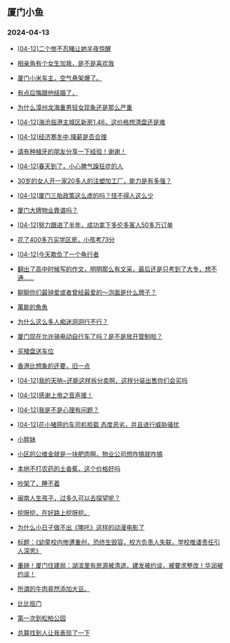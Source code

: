 ## 厦门小鱼 
### 2024-04-13

+ [[04-12]二个惨不忍睹让她半夜惊醒](http://bbs.xmfish.com/read-htm-tid-18174634.html)

+ [相亲角有个女生加我，是不是喜欢我](http://bbs.xmfish.com/read-htm-tid-18174734.html)

+ [厦门小米车主，空气悬架爆了。](http://bbs.xmfish.com/read-htm-tid-18174702.html)

+ [有点后悔跟他结婚了，](http://bbs.xmfish.com/read-htm-tid-18174599.html)

+ [为什么漳州龙海重男轻女现象还是那么严重](http://bbs.xmfish.com/read-htm-tid-18174808.html)

+ [[04-12]海沧临港主城区新房1.46，这价格想清盘还是难](http://bbs.xmfish.com/read-htm-tid-18174691.html)

+ [[04-12]经济寒冬中,降薪是否合理](http://bbs.xmfish.com/read-htm-tid-18174742.html)

+ [请有种植牙的朋友分享一下经验！谢谢！](http://bbs.xmfish.com/read-htm-tid-18174767.html)

+ [[04-12]春天到了，小心脾气躁狂症的人](http://bbs.xmfish.com/read-htm-tid-18174845.html)

+ [30岁的女人开一家20多人的注塑加工厂，能力是有多强？](http://bbs.xmfish.com/read-htm-tid-18174609.html)

+ [[04-12]厦门三胎政策这么虚的吗？怪不得人这么少](http://bbs.xmfish.com/read-htm-tid-18174722.html)

+ [厦门大牌物业靠谱吗？](http://bbs.xmfish.com/read-htm-tid-18174660.html)

+ [[04-12]努力跟进了半年，成功拿下多伦多客人50多万订单](http://bbs.xmfish.com/read-htm-tid-18174941.html)

+ [花了400多万买学区房，小孩考73分](http://bbs.xmfish.com/read-htm-tid-18175022.html)

+ [[04-12]今天欺负了一个龟行者](http://bbs.xmfish.com/read-htm-tid-18174890.html)

+ [翻出了高中时候写的作文，明明那么有文采，最后还是只考到了大专，想不通……](http://bbs.xmfish.com/read-htm-tid-18174912.html)

+ [聊聊你们最钟爱或者曾经最爱的～泡面是什么牌子？](http://bbs.xmfish.com/read-htm-tid-18174864.html)

+ [萬能的魚魚](http://bbs.xmfish.com/read-htm-tid-18174844.html)

+ [为什么这么多人痴迷洞洞行不行？](http://bbs.xmfish.com/read-htm-tid-18175057.html)

+ [厦门现在允许骑电动自行车了吗？是不是放开管制啦？](http://bbs.xmfish.com/read-htm-tid-18174840.html)

+ [买楼盘送车位](http://bbs.xmfish.com/read-htm-tid-18174857.html)

+ [香港比想象的还要，旧一点](http://bbs.xmfish.com/read-htm-tid-18175027.html)

+ [[04-12]我的天呐~还能这样拆分卖啊，这样分装出售你们会买吗](http://bbs.xmfish.com/read-htm-tid-18175013.html)

+ [[04-12]感谢上帝之音声援！](http://bbs.xmfish.com/read-htm-tid-18175179.html)

+ [[04-12]我是不是心理有问题？](http://bbs.xmfish.com/read-htm-tid-18175030.html)

+ [[04-12]花小猪网约车司机拒载 态度恶劣，并且进行威胁骚扰](http://bbs.xmfish.com/read-htm-tid-18174998.html)

+ [小胖妹](http://bbs.xmfish.com/read-htm-tid-18175016.html)

+ [小区的公维金就是一块肥肉啊，物业公司想咋搞就咋搞](http://bbs.xmfish.com/read-htm-tid-18175079.html)

+ [本地不打农药的土香蕉，这个价格好吗](http://bbs.xmfish.com/read-htm-tid-18175029.html)

+ [吵架了，睡不着](http://bbs.xmfish.com/read-htm-tid-18175162.html)

+ [闽南人生孩子，过多久可以去探望呢？](http://bbs.xmfish.com/read-htm-tid-18175041.html)

+ [挖呀挖，在好路上挖呀挖。](http://bbs.xmfish.com/read-htm-tid-18175050.html)

+ [为什么小日子做不出《哪吒》这样的动漫电影了](http://bbs.xmfish.com/read-htm-tid-18175132.html)

+ [标题：《幼童校内惨遭重创，恐终生毁容，校方负责人失联，学校推诿责任引人深思》](http://bbs.xmfish.com/read-htm-tid-18175092.html)

+ [重磅！厦门住建局：湖滨里有房源被清退，建发被约谈，被要求整改！华润被约谈！](http://bbs.xmfish.com/read-htm-tid-18175149.html)

+ [所谓的牛肉竟然添加大豆。](http://bbs.xmfish.com/read-htm-tid-18175068.html)

+ [比比抠门](http://bbs.xmfish.com/read-htm-tid-18175148.html)

+ [第一次到松柏公园](http://bbs.xmfish.com/read-htm-tid-18175170.html)

+ [总算找到人让我表现了一下](http://bbs.xmfish.com/read-htm-tid-18175264.html)

